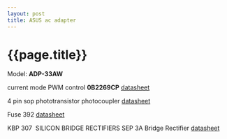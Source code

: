 ```yaml
---
layout: post
title: ASUS ac adapter 
---
```


{{page.title}}
===============

Model: **ADP-33AW**


 current mode PWM control **0B2269CP**
 [datasheet](http://dalincom.ru/datasheet/OB2269.pdf)

 4 pin sop phototransistor photocoupler 
 [datasheet](http://www.everlight.com/file/ProductFile/EL357N-G.pdf)

 Fuse 392
 [datasheet](http://www.littelfuse.com/~/media/electronics/datasheets/fuses/littelfuse_fuse_392_datasheet.pdf.pdf)

 KBP 307  SILICON BRIDGE RECTIFIERS SEP 3A Bridge Rectifier
 [datasheet]()
